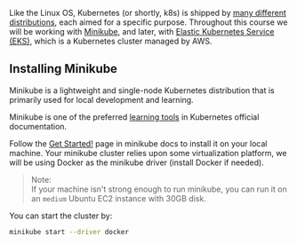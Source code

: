 Like the Linux OS, Kubernetes (or shortly, k8s) is shipped by [many different distributions](https://nubenetes.com/matrix-table/#), each aimed for a specific purpose.
Throughout this course we will be working with [Minikube](https://minikube.sigs.k8s.io/docs/), and later, with [Elastic Kubernetes Service (EKS)](https://docs.aws.amazon.com/eks/), which is a Kubernetes cluster managed by AWS.  

## Installing Minikube 

Minikube is a lightweight and single-node Kubernetes distribution that is primarily used for local development and learning.

Minikube is one of the preferred [learning tools](https://kubernetes.io/docs/tasks/tools/) in Kubernetes official documentation.  

Follow the [Get Started!](https://minikube.sigs.k8s.io/docs/start/) page in minikube docs to install it on your local machine. 
Your minikube cluster relies upon some virtualization platform, we will be using Docker as the minikube driver (install Docker if needed). 

> Note:    
> If your machine isn't strong enough to run minikube, you can run it on an `medium` Ubuntu EC2 instance with 30GB disk.   

You can start the cluster by:

```bash
minikube start --driver docker
```
